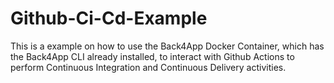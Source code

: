 # Github-Ci-Cd-Example
This is a example on how to use the Back4App Docker Container, which has the Back4App CLI already installed, to interact with Github Actions to perform Continuous Integration and Continuous Delivery activities.
